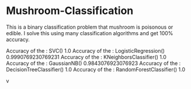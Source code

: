 # Mushroom-Classification

This is a binary classification problem that mushroom is poisonous or edible. I solve this using many classification algorithms and get 100% accuracy.


Accuracy of the : SVC() 1.0
Accuracy of the : LogisticRegression() 0.9990769230769231
Accuracy of the : KNeighborsClassifier() 1.0
Accuracy of the : GaussianNB() 0.9843076923076923
Accuracy of the : DecisionTreeClassifier() 1.0
Accuracy of the : RandomForestClassifier() 1.0

v
